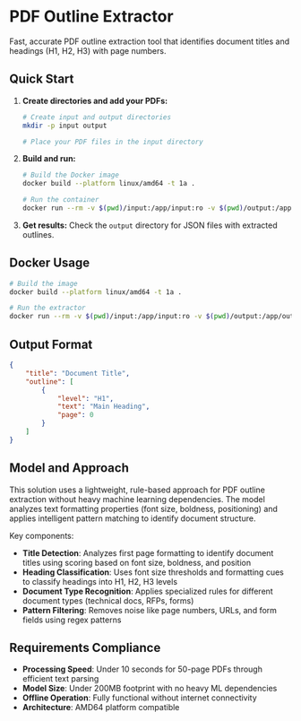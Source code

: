 # PDF Outline Extractor

Fast, accurate PDF outline extraction tool that identifies document titles and headings (H1, H2, H3) with page numbers.

## Quick Start

1. **Create directories and add your PDFs:**
   ```bash
   # Create input and output directories
   mkdir -p input output
   
   # Place your PDF files in the input directory
   ```

2. **Build and run:**
   ```bash
   # Build the Docker image
   docker build --platform linux/amd64 -t 1a .
   
   # Run the container
   docker run --rm -v $(pwd)/input:/app/input:ro -v $(pwd)/output:/app/output --network none 1a
   ```

3. **Get results:** Check the `output` directory for JSON files with extracted outlines.

## Docker Usage

```bash
# Build the image
docker build --platform linux/amd64 -t 1a .

# Run the extractor
docker run --rm -v $(pwd)/input:/app/input:ro -v $(pwd)/output:/app/output --network none 1a
``` 

## Output Format

```json
{
    "title": "Document Title",
    "outline": [
        {
            "level": "H1",
            "text": "Main Heading",
            "page": 0
        }
    ]
}
```

## Model and Approach

This solution uses a lightweight, rule-based approach for PDF outline extraction without heavy machine learning dependencies. The model analyzes text formatting properties (font size, boldness, positioning) and applies intelligent pattern matching to identify document structure.

Key components:
- **Title Detection**: Analyzes first page formatting to identify document titles using scoring based on font size, boldness, and position
- **Heading Classification**: Uses font size thresholds and formatting cues to classify headings into H1, H2, H3 levels
- **Document Type Recognition**: Applies specialized rules for different document types (technical docs, RFPs, forms)
- **Pattern Filtering**: Removes noise like page numbers, URLs, and form fields using regex patterns

## Requirements Compliance

- **Processing Speed**: Under 10 seconds for 50-page PDFs through efficient text parsing
- **Model Size**: Under 200MB footprint with no heavy ML dependencies 
- **Offline Operation**: Fully functional without internet connectivity
- **Architecture**: AMD64 platform compatible
